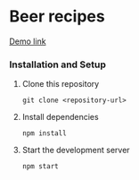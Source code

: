 # Beer recipes

[Demo link](https://pavloreutskiy.github.io/beer-recipes/)

### Installation and Setup

1. Clone this repository 
    ```
    git clone <repository-url>
    ```
2. Install dependencies
    ```
    npm install
    ```
3. Start the development server
    ```
    npm start
    ```